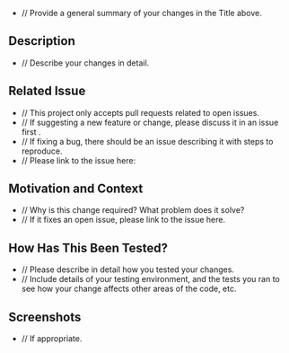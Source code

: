 * // Provide a general summary of your changes in the Title above.

## Description
* // Describe your changes in detail.

## Related Issue
* // This project only accepts pull requests related to open issues.
* // If suggesting a new feature or change, please discuss it in an issue first .
* // If fixing a bug, there should be an issue describing it with steps to reproduce.
* // Please link to the issue here:

## Motivation and Context
* // Why is this change required? What problem does it solve?
* // If it fixes an open issue, please link to the issue here.

## How Has This Been Tested?
* // Please describe in detail how you tested your changes.
* // Include details of your testing environment, and the tests you ran to see how your change affects other areas of the code, etc.

## Screenshots
* // If appropriate.
